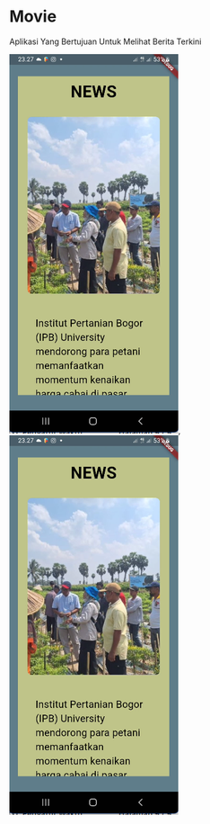# Movie

Aplikasi Yang Bertujuan Untuk Melihat Berita Terkini

![Alt text](https://github.com/wahhya/Project-2/blob/main/Screenshot%202023-12-13%20232858.png),![Alt text](https://github.com/wahhya/Project-2/blob/main/Screenshot%202023-12-13%20232858.png)
